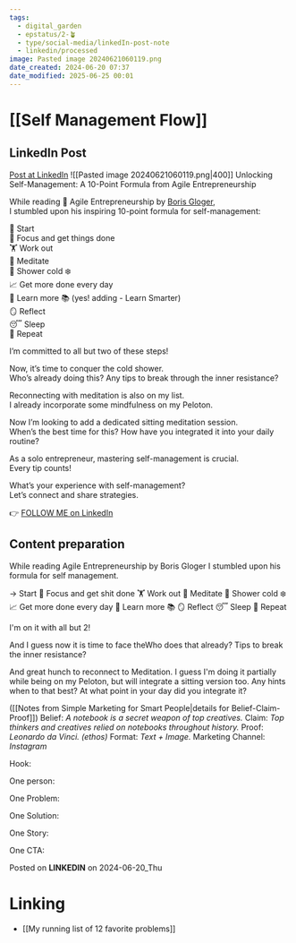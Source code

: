 ```yaml
---
tags:
  - digital_garden
  - epstatus/2-🪴
  - type/social-media/linkedIn-post-note
  - linkedin/processed
image: Pasted image 20240621060119.png
date_created: 2024-06-20 07:37
date_modified: 2025-06-25 00:01
---
```

# [[Self Management Flow]]

## LinkedIn Post

[Post at LinkedIn](https://www.linkedin.com/posts/sebastiankamilli_unlocking-self-management-a-10-point-formula-activity-7209457470476316672-lcBy?utm_source=share&utm_medium=member_desktop)
![[Pasted image 20240621060119.png|400]]
Unlocking Self-Management: A 10-Point Formula from Agile Entrepreneurship  
  
While reading 📖 Agile Entrepreneurship by [](https://www.linkedin.com/in/ACoAAAAFnr0BbyMXpgYx2CROAKOdm3zvYbPknGY)[Boris Gloger](https://www.linkedin.com/in/borisgloger/),  
I stumbled upon his inspiring 10-point formula for self-management:  
  
🔹 Start  
📌 Focus and get things done  
🏋️ Work out  
🧘 Meditate  
🚿 Shower cold ❄️  
📈 Get more done every day  
🌟 Learn more 📚 (yes! adding - Learn Smarter)  
🪞 Reflect  
😴 Sleep  
🔁 Repeat  
  
I’m committed to all but two of these steps!  
  
Now, it’s time to conquer the cold shower.  
Who’s already doing this? Any tips to break through the inner resistance?  
  
Reconnecting with meditation is also on my list.  
I already incorporate some mindfulness on my Peloton.  
  
Now I’m looking to add a dedicated sitting meditation session.  
When’s the best time for this? How have you integrated it into your daily routine?  
  
As a solo entrepreneur, mastering self-management is crucial.  
Every tip counts!  
  
What’s your experience with self-management?  
Let’s connect and share strategies.  

👉 [FOLLOW ME on LinkedIn](https://www.linkedin.com/comm/mynetwork/discovery-see-all?usecase=PEOPLE_FOLLOWS&followMember=sebastiankamilli)

## Content preparation

While reading Agile Entrepreneurship by Boris Gloger I stumbled upon his formula for self management.

→ Start 
📌 Focus and get shit done 
🏋️ Work out 
🧘 Meditate 
🚿 Shower cold ❄️
📈 Get more done every day 
🌟 Learn more 📚
🪞 Reflect 
😴 Sleep 
🔁 Repeat

I'm on it with all but 2!

And I guess now it is time to face theWho does that already? Tips to break the inner resistance?

And great hunch to reconnect to Meditation. I guess I'm doing it partially while being on my Peloton, but will integrate a sitting version too. 
Any hints when to that best? At what point in your day did you integrate it?

([[Notes from Simple Marketing for Smart People|details for Belief-Claim-Proof]])
Belief: *A notebook is a secret weapon of top creatives.* 
Claim: *Top thinkers and creatives relied on notebooks throughout history.* 
Proof: *Leonardo da Vinci. (ethos)* 
Format: *Text + Image.* 
Marketing Channel: *Instagram*

Hook:

One person:

One Problem: 

One Solution:

One Story:

One CTA:

Posted on **LINKEDIN** on 2024-06-20_Thu

# Linking

+ [[My running list of 12 favorite problems]]